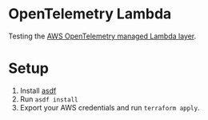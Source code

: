 # OpenTelemetry Lambda
Testing the [AWS OpenTelemetry managed Lambda layer](https://aws-otel.github.io/docs/getting-started/lambda/lambda-python).

# Setup
1. Install [asdf](https://asdf-vm.com/)
1. Run `asdf install`
1. Export your AWS credentials and run `terraform apply`.